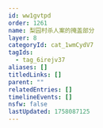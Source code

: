 ```yaml
---
id: ww1gvtpd
order: 1261
name: 梨园村杀人案的掩盖部分
layer: 8
categoryId: cat_1wmCydV7
tagIds:
  - tag_6irejv37
aliases: []
titledLinks: []
parent: ""
relatedEntries: []
timelineEvents: []
nsfw: false
lastUpdated: 1758087125
---
```



